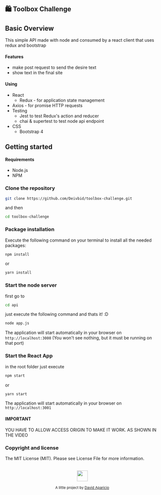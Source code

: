 ## 🛍️ Toolbox Challenge


## Basic Overview

This simple API made with node and consumed by a react client that uses redux and bootstrap


#### Features
- make post request to send the desire text
- show text in the final site

#### Using
- React
  * Redux - for application state management
- Axios - for promise HTTP requests
- Testing
  * Jest to test Redux's action and reducer
  * chai & supertest to test node api endpoint
- CSS
  * Bootstrap 4
  

## Getting started

#### Requirements

- Node.js
- NPM

### Clone the repository
``` bash
git clone https://github.com/Deivbid/toolbox-challenge.git
```

and then
``` bash
cd toolbox-challenge
```


### Package installation

Execute the following command on your terminal to install all the needed packages:
``` bash
npm install
```
or
``` bash
yarn install
```

### Start the node server
first go to
``` bash
cd api
```

just execute the following command and thats it! :D
``` bash
node app.js
```
The application will start automatically in your browser on `http://localhost:3000`
(You won't see nothing, but it must be running on that port)

### Start the React App
in the root folder just execute
``` bash
npm start
```
or

``` bash
yarn start
```

The application will start automatically in your browser on `http://localhost:3001`


#### IMPORTANT
YOU HAVE TO ALLOW ACCESS ORIGIN TO MAKE IT WORK. AS SHOWN IN THE VIDEO
<br/>

### Copyright and license
The MIT License (MIT). Please see License File for more information.
<br/>
<br/>

<p align="center"><img src="https://upload.wikimedia.org/wikipedia/commons/thumb/4/47/React.svg/1150px-React.svg.png" width="35" height="35"/></p>
<p align="center">
<sub>A little project by <a href="https://deivbid.github.io/Portfolio-2018-React/">David Aparicio</a></sub>
</p>